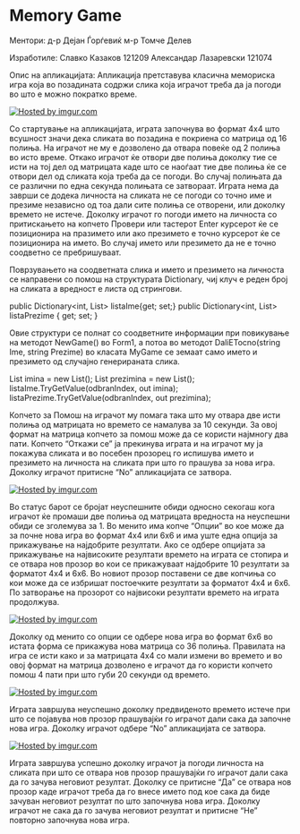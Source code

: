 Memory Game
============
Ментори: д-р Дејан Ѓорѓевиќ 
      м-р Томче Делев

Изработиле:	Славко		Казаков	121209
		Александар	Лазаревски	121074 

Опис на апликацијата:
	Апликација претставува класична мемориска игра која во позадината содржи слика која играчот треба да ја погоди во што е можно пократко време.

<a href="http://imgur.com/Dt4HRZ9"><img src="http://i.imgur.com/Dt4HRZ9.jpg" title="Hosted by imgur.com" /></a>

Со стартување на апликацијата, играта започнува во формат 4x4 што всушност значи дека сликата во позадина е покриена со матрица од 16 полиња. На играчот не му е дозволено да отвара повеќе од 2 полиња во исто време. Откако играчот ќе отвори две полиња доколку тие се исти на тој дел од матрицата каде што се наоѓаат тие две полиња ќе се отвори дел од сликата која треба да се погоди. Во случај полињата да се различни по една секунда полињата се затвораат. Играта нема да заврши се додека личноста на сликата не се погоди со точно име и презиме независно од тоа дали сите полиња се отворени, или доколку времето не истече. Доколку играчот го погоди името на личноста со притискањето на копчето Провери или тастерот Enter курсерот ќе се позиционира на празимето или ако презимето е точно курсерот ќе се позиционира на името. Во случај името или презимето  да не е точно соодветно се пребришуваат. 

Поврзувањето на соодветната слика и името и презимето на личноста се направени со помош на структурата Dictionary, чиј клуч е реден број на сликата а вредност е листа од стрингови.

public Dictionary<int, List<string>> listaIme{get; set;}
   	public Dictionary<int, List<string>> listaPrezime { get; set; } 

Овие структури се полнат со соодветните информации при повикување на методот NewGame() во Form1, а потоа во методот DaliETocno(string Ime, string Prezime) во класата MyGame се земаат само името и презимето од случајно генерираната слика.

List<string> imina = new List<string>();
            List<string> prezimina = new List<string>();
            listaIme.TryGetValue(odbranIndex, out imina);
            listaPrezime.TryGetValue(odbranIndex, out prezimina);

Копчето за Помош на играчот му помага така што му отвара две исти полиња од матрицата но времето се намалува за 10 секунди. За овој формат на матрица копчето за помош може да се користи најмногу два пати. 
Копчето “Откажи се”  ја прекинува играта и на играчот му ја покажува сликата и во посебен прозорец го испишува името и презимето на личноста на сликата при што го прашува за нова игра. Доколку играчот притисне “No” апликацијата се затвора.

<a href="http://imgur.com/tYxE0ex"><img src="http://i.imgur.com/tYxE0ex.jpg" title="Hosted by imgur.com" /></a>

Во статус барот се бројат неуспешните обиди односно секогаш кога играчот ќе промаши две полиња од матрицата вредноста на неуспешни обиди се зголемува за 1.
	Во менито има копче “Опции” во кое може да за почне нова игра во формат 4x4 или 6x6 и има уште една опција за прикажување на најдобрите резултати. Ако се одбере опцијата за прикажување на највисоките резултати времето на играта се стопира и се отвара нов прозор во кои се прикажуваат најдобрите 10 резултати за форматот 4x4 и 6x6. Во новиот прозор поставени се две копчиња со кои може да се избришат постоечките резултати за форматот 4x4 и 6x6. По затворање на прозорот со највисоки резултати времето на играта продолжува.


<a href="http://imgur.com/9gAsQ6c"><img src="http://i.imgur.com/9gAsQ6c.jpg" title="Hosted by imgur.com" /></a>

Доколку од менито со опции се одбере нова игра во формат 6x6 во истата форма се прикажува нова матрица со 36 полиња. Правилата на игра се исти како и за матрицата 4x4 со мали измени во времето и во овој формат на матрица дозволено е играчот да го користи копчето помош 4 пати при што губи 20 секунди од времето.

<a href="http://imgur.com/tffSRyq"><img src="http://i.imgur.com/tffSRyq.jpg" title="Hosted by imgur.com" /></a>

Играта завршува неуспешно доколку предвиденото времето истече при што се појавува нов прозор прашувајќи го играчот дали сака да започне нова игра. Доколку играчот одбере “No” апликацијата се затвора.

<a href="http://imgur.com/ePoUHqo"><img src="http://i.imgur.com/ePoUHqo.jpg" title="Hosted by imgur.com" /></a>

Играта завршува успешно доколку играчот ја погоди личноста на сликата при што се отвара нов прозор прашувајќи го играчот дали сака да го зачува неговиот резултат. Доколку се притисне “Да” се отвара нов прозор каде играчот треба да го внесе името под кое сака да биде зачуван неговиот резултат по што започнува нова игра. Доколку играчот не сака да го зачува неговиот резултат и притисне “Не” повторно започнува нова игра.
